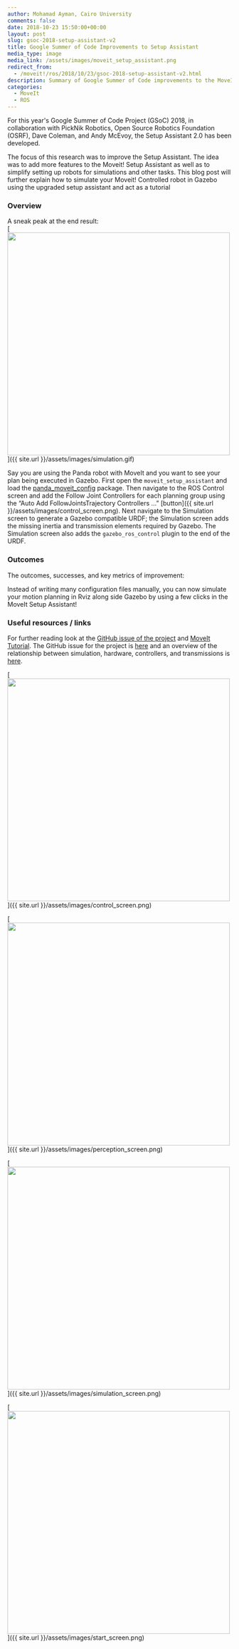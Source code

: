 ```yaml
---
author: Mohamad Ayman, Cairo University
comments: false
date: 2018-10-23 15:50:00+00:00
layout: post
slug: gsoc-2018-setup-assistant-v2
title: Google Summer of Code Improvements to Setup Assistant
media_type: image
media_link: /assets/images/moveit_setup_assistant.png
redirect_from:
  - /moveit!/ros/2018/10/23/gsoc-2018-setup-assistant-v2.html
description: Summary of Google Summer of Code improvements to the MoveIt Setup Assistant.
categories:
  - MoveIt
  - ROS
---
```


For this year's Google Summer of Code Project (GSoC) 2018, in collaboration with PickNik Robotics, Open Source Robotics Foundation (OSRF), Dave Coleman, and Andy McEvoy, the Setup Assistant 2.0 has been developed.

The focus of this research was to improve the Setup Assistant. The idea was to add more features to the Moveit! Setup Assistant as well as to simplify setting up robots for simulations and other tasks. This blog post will further explain how to simulate your Moveit! Controlled robot in Gazebo using the upgraded setup assistant and act as a tutorial

### Overview

A sneak peak at the end result:
<br/>
[<img src="{{ site.url }}/assets/images/simulation.gif" width="500" style="margin-right:20px"/>]({{ site.url }}/assets/images/simulation.gif)

Say you are using the Panda robot with MoveIt and you want to see your plan being executed in Gazebo. First open the `moveit_setup_assistant` and load the <a href="https://github.com/ros-planning/panda_moveit_config" target="_blank">panda_moveit_config</a> package. Then navigate to the ROS Control screen and add the Follow Joint Controllers for each planning group using the “Auto Add FollowJointsTrajectory Controllers ...” [button]({{ site.url }}/assets/images/control_screen.png). Next navigate to the Simulation screen to generate a Gazebo compatible URDF; the Simulation screen adds the missing inertia and transmission elements required by Gazebo. The Simulation screen also adds the `gazebo_ros_control` plugin to the end of the URDF.

### Outcomes

The outcomes, successes, and key metrics of improvement:

Instead of writing many configuration files manually, you can now simulate your motion planning in Rviz along side Gazebo by using a few clicks in the MoveIt Setup Assistant!

### Useful resources / links

For further reading look at the <a href="https://github.com/ros-planning/moveit/issues/894" target="_blank">GitHub issue of the project</a> and <a href="http://docs.ros.org/kinetic/api/moveit_tutorials/html/doc/setup_assistant/setup_assistant_tutorial.html" target="_blank">MoveIt Tutorial</a>.
The GitHub issue for the project is <a href="https://github.com/ros-planning/moveit/issues/894" target="_blank">here</a> and an overview of the relationship between simulation, hardware, controllers, and transmissions is <a href="http://gazebosim.org/tutorials/?tut=ros_control" target="_blank">here</a>.

[<img src="{{ site.url }}/assets/images/control_screen.png" width="500" style="margin-right:20px"/>]({{ site.url }}/assets/images/control_screen.png)

[<img src="{{ site.url }}/assets/images/perception_screen.png" width="500" style="margin-right:20px"/>]({{ site.url }}/assets/images/perception_screen.png)

[<img src="{{ site.url }}/assets/images/simulation_screen.png" width="500" style="margin-right:20px"/>]({{ site.url }}/assets/images/simulation_screen.png)

[<img src="{{ site.url }}/assets/images/start_screen.png" width="500" style="margin-right:20px"/>]({{ site.url }}/assets/images/start_screen.png)
